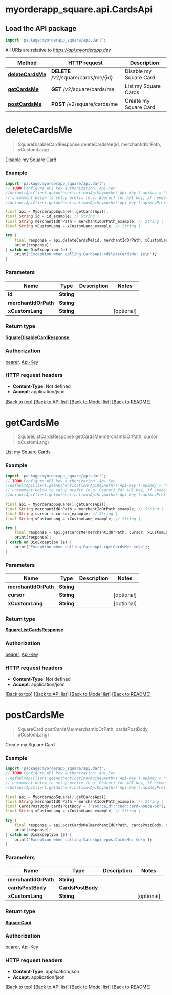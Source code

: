 # myorderapp_square.api.CardsApi

## Load the API package
```dart
import 'package:myorderapp_square/api.dart';
```

All URIs are relative to *https://api.myorderapp.dev*

Method | HTTP request | Description
------------- | ------------- | -------------
[**deleteCardsMe**](CardsApi.md#deletecardsme) | **DELETE** /v2/square/cards/me/{id} | Disable my Square Card
[**getCardsMe**](CardsApi.md#getcardsme) | **GET** /v2/square/cards/me | List my Square Cards
[**postCardsMe**](CardsApi.md#postcardsme) | **POST** /v2/square/cards/me | Create my Square Card


# **deleteCardsMe**
> SquareDisableCardResponse deleteCardsMe(id, merchantIdOrPath, xCustomLang)

Disable my Square Card

### Example
```dart
import 'package:myorderapp_square/api.dart';
// TODO Configure API key authorization: Api-Key
//defaultApiClient.getAuthentication<ApiKeyAuth>('Api-Key').apiKey = 'YOUR_API_KEY';
// uncomment below to setup prefix (e.g. Bearer) for API key, if needed
//defaultApiClient.getAuthentication<ApiKeyAuth>('Api-Key').apiKeyPrefix = 'Bearer';

final api = MyorderappSquare().getCardsApi();
final String id = id_example; // String | 
final String merchantIdOrPath = merchantIdOrPath_example; // String | 
final String xCustomLang = xCustomLang_example; // String | 

try {
    final response = api.deleteCardsMe(id, merchantIdOrPath, xCustomLang);
    print(response);
} catch on DioException (e) {
    print('Exception when calling CardsApi->deleteCardsMe: $e\n');
}
```

### Parameters

Name | Type | Description  | Notes
------------- | ------------- | ------------- | -------------
 **id** | **String**|  | 
 **merchantIdOrPath** | **String**|  | 
 **xCustomLang** | **String**|  | [optional] 

### Return type

[**SquareDisableCardResponse**](SquareDisableCardResponse.md)

### Authorization

[bearer](../README.md#bearer), [Api-Key](../README.md#Api-Key)

### HTTP request headers

 - **Content-Type**: Not defined
 - **Accept**: application/json

[[Back to top]](#) [[Back to API list]](../README.md#documentation-for-api-endpoints) [[Back to Model list]](../README.md#documentation-for-models) [[Back to README]](../README.md)

# **getCardsMe**
> SquareListCardsResponse getCardsMe(merchantIdOrPath, cursor, xCustomLang)

List my Square Cards

### Example
```dart
import 'package:myorderapp_square/api.dart';
// TODO Configure API key authorization: Api-Key
//defaultApiClient.getAuthentication<ApiKeyAuth>('Api-Key').apiKey = 'YOUR_API_KEY';
// uncomment below to setup prefix (e.g. Bearer) for API key, if needed
//defaultApiClient.getAuthentication<ApiKeyAuth>('Api-Key').apiKeyPrefix = 'Bearer';

final api = MyorderappSquare().getCardsApi();
final String merchantIdOrPath = merchantIdOrPath_example; // String | 
final String cursor = cursor_example; // String | 
final String xCustomLang = xCustomLang_example; // String | 

try {
    final response = api.getCardsMe(merchantIdOrPath, cursor, xCustomLang);
    print(response);
} catch on DioException (e) {
    print('Exception when calling CardsApi->getCardsMe: $e\n');
}
```

### Parameters

Name | Type | Description  | Notes
------------- | ------------- | ------------- | -------------
 **merchantIdOrPath** | **String**|  | 
 **cursor** | **String**|  | [optional] 
 **xCustomLang** | **String**|  | [optional] 

### Return type

[**SquareListCardsResponse**](SquareListCardsResponse.md)

### Authorization

[bearer](../README.md#bearer), [Api-Key](../README.md#Api-Key)

### HTTP request headers

 - **Content-Type**: Not defined
 - **Accept**: application/json

[[Back to top]](#) [[Back to API list]](../README.md#documentation-for-api-endpoints) [[Back to Model list]](../README.md#documentation-for-models) [[Back to README]](../README.md)

# **postCardsMe**
> SquareCard postCardsMe(merchantIdOrPath, cardsPostBody, xCustomLang)

Create my Square Card

### Example
```dart
import 'package:myorderapp_square/api.dart';
// TODO Configure API key authorization: Api-Key
//defaultApiClient.getAuthentication<ApiKeyAuth>('Api-Key').apiKey = 'YOUR_API_KEY';
// uncomment below to setup prefix (e.g. Bearer) for API key, if needed
//defaultApiClient.getAuthentication<ApiKeyAuth>('Api-Key').apiKeyPrefix = 'Bearer';

final api = MyorderappSquare().getCardsApi();
final String merchantIdOrPath = merchantIdOrPath_example; // String | 
final CardsPostBody cardsPostBody = {"sourceId":"cnon:card-nonce-ok"}; // CardsPostBody | 
final String xCustomLang = xCustomLang_example; // String | 

try {
    final response = api.postCardsMe(merchantIdOrPath, cardsPostBody, xCustomLang);
    print(response);
} catch on DioException (e) {
    print('Exception when calling CardsApi->postCardsMe: $e\n');
}
```

### Parameters

Name | Type | Description  | Notes
------------- | ------------- | ------------- | -------------
 **merchantIdOrPath** | **String**|  | 
 **cardsPostBody** | [**CardsPostBody**](CardsPostBody.md)|  | 
 **xCustomLang** | **String**|  | [optional] 

### Return type

[**SquareCard**](SquareCard.md)

### Authorization

[bearer](../README.md#bearer), [Api-Key](../README.md#Api-Key)

### HTTP request headers

 - **Content-Type**: application/json
 - **Accept**: application/json

[[Back to top]](#) [[Back to API list]](../README.md#documentation-for-api-endpoints) [[Back to Model list]](../README.md#documentation-for-models) [[Back to README]](../README.md)

